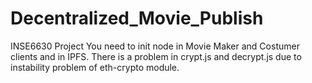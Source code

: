 # Decentralized_Movie_Publish
INSE6630 Project
You need to init node in Movie Maker and Costumer clients and in IPFS.
There is a problem in crypt.js and decrypt.js due to instability problem of eth-crypto module.
